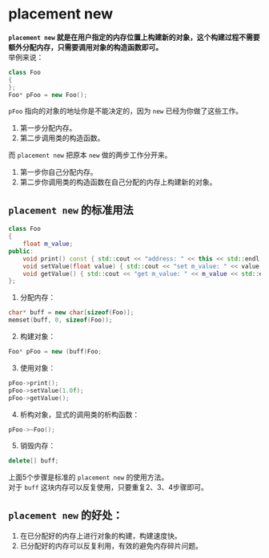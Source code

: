 # placement new  
**`placement new` 就是在用户指定的内存位置上构建新的对象，这个构建过程不需要额外分配内存，只需要调用对象的构造函数即可。**  
举例来说：  
```C++  
class Foo  
{  
};  
Foo* pFoo = new Foo();  
```  
`pFoo` 指向的对象的地址你是不能决定的，因为 `new` 已经为你做了这些工作。  
1. 第一步分配内存。  
2. 第二步调用类的构造函数。  

而 `placement new` 把原本 `new` 做的两步工作分开来。  
1. 第一步你自己分配内存。  
2. 第二步你调用类的构造函数在自己分配的内存上构建新的对象。  

## `placement new` 的标准用法  
```C++  
class Foo  
{  
    float m_value;  
public:  
    void print() const { std::cout << "address: " << this << std::endl; }  
    void setValue(float value) { std::cout << "set m_value: " << value << std::endl; m_value = value; }  
    void getValue() { std::cout << "get m_value: " << m_value << std::endl; }  
};  
```  

1. 分配内存：  
```C++  
char* buff = new char[sizeof(Foo)];  
memset(buff, 0, sizeof(Foo));  
```  
2. 构建对象：  
```C++  
Foo* pFoo = new (buff)Foo;  
```  
3. 使用对象：  
```C++  
pFoo->print();  
pFoo->setValue(1.0f);  
pFoo->getValue();  
```  
4. 析构对象，显式的调用类的析构函数：  
```C++  
pFoo->~Foo();  
```  
5. 销毁内存：  
```C++  
delete[] buff;  
```  
上面5个步骤是标准的 `placement new` 的使用方法。  
对于 `buff` 这块内存可以反复使用，只要重复2、3、4步骤即可。  
  

## `placement new` 的好处：  
1. 在已分配好的内存上进行对象的构建，构建速度快。  
2. 已分配好的内存可以反复利用，有效的避免内存碎片问题。  
